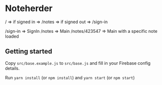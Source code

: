 # Noteherder

/             => if signed in
                 => /notes
              => if signed out
                 => /sign-in

/sign-in      => SignIn
/notes        => Main
/notes/423547 => Main with a specific note loaded

## Getting started

Copy `src/base.example.js` to `src/base.js` and fill in your Firebase config details.

Run `yarn install` (or `npm install`) and `yarn start` (or `npm start`)